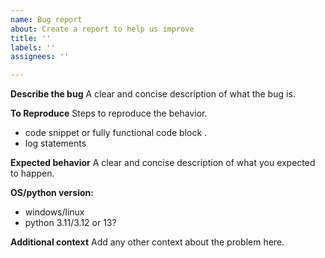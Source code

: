 ```yaml
---
name: Bug report
about: Create a report to help us improve
title: ''
labels: ''
assignees: ''

---
```


**Describe the bug**
A clear and concise description of what the bug is.

**To Reproduce**
Steps to reproduce the behavior.
- code snippet or fully functional code block . 
- log statements 

**Expected behavior**
A clear and concise description of what you expected to happen.

**OS/python version:**
 - windows/linux
 - python 3.11/3.12 or 13? 

**Additional context**
Add any other context about the problem here.
